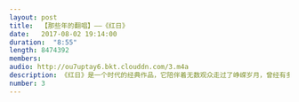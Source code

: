 ```yaml
---
layout: post
title:  【那些年的翻唱】——《红日》
date:   2017-08-02 19:14:00
duration:  "8:55"
length: 8474392
members:
audio: http://ou7uptay6.bkt.clouddn.com/3.m4a
description: 《红日》是一个时代的经典作品，它陪伴着无数观众走过了峥嵘岁月，曾经有多少观众被积极的感动过。其实是李克勤翻唱立川俊之的《それが大事》，我们从来不知道有过《それが大事》，只知道我们曾被《红日》激励过！李克勤并没有照搬原唱，《红日》是李克勤自己填的词。本期收录的是李克勤与谭咏麟合唱的电视连续剧插曲版本，显然李克勤独唱版更为激昂，与《それが大事》的曲风更相近。如果想听独唱版就去网上搜吧！
number: 3
---
```

